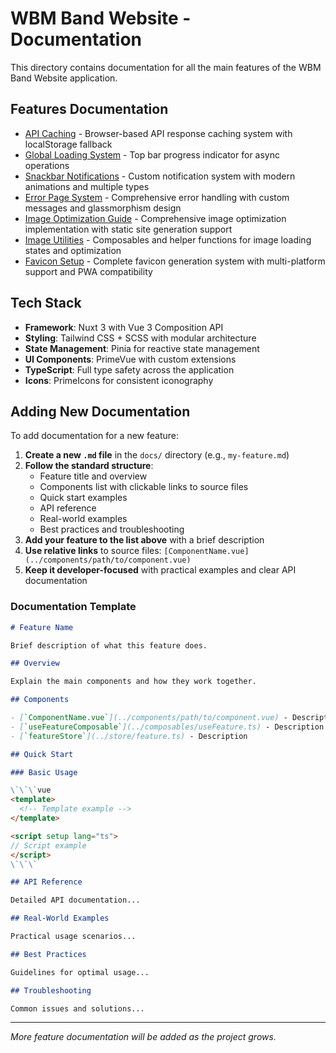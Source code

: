# WBM Band Website - Documentation

This directory contains documentation for all the main features of the WBM Band Website application.

## Features Documentation

- [API Caching](./api-caching.md) - Browser-based API response caching system with localStorage fallback
- [Global Loading System](./global-loading-system.md) - Top bar progress indicator for async operations
- [Snackbar Notifications](./snackbar-notifications.md) - Custom notification system with modern animations and multiple types
- [Error Page System](./error-page-system.md) - Comprehensive error handling with custom messages and glassmorphism design
- [Image Optimization Guide](./image-optimization-guide.md) - Comprehensive image optimization implementation with static site generation support
- [Image Utilities](./image-utilities.md) - Composables and helper functions for image loading states and optimization
- [Favicon Setup](./favicon-setup.md) - Complete favicon generation system with multi-platform support and PWA compatibility

## Tech Stack

- **Framework**: Nuxt 3 with Vue 3 Composition API
- **Styling**: Tailwind CSS + SCSS with modular architecture
- **State Management**: Pinia for reactive state management
- **UI Components**: PrimeVue with custom extensions
- **TypeScript**: Full type safety across the application
- **Icons**: PrimeIcons for consistent iconography

## Adding New Documentation

To add documentation for a new feature:

1. **Create a new `.md` file** in the `docs/` directory (e.g., `my-feature.md`)
2. **Follow the standard structure**:
   - Feature title and overview
   - Components list with clickable links to source files
   - Quick start examples
   - API reference
   - Real-world examples
   - Best practices and troubleshooting
3. **Add your feature to the list above** with a brief description
4. **Use relative links** to source files: `[ComponentName.vue](../components/path/to/component.vue)`
5. **Keep it developer-focused** with practical examples and clear API documentation

### Documentation Template

```markdown
# Feature Name

Brief description of what this feature does.

## Overview

Explain the main components and how they work together.

## Components

- [`ComponentName.vue`](../components/path/to/component.vue) - Description
- [`useFeatureComposable`](../composables/useFeature.ts) - Description
- [`featureStore`](../store/feature.ts) - Description

## Quick Start

### Basic Usage

\`\`\`vue
<template>
  <!-- Template example -->
</template>

<script setup lang="ts">
// Script example
</script>
\`\`\`

## API Reference

Detailed API documentation...

## Real-World Examples

Practical usage scenarios...

## Best Practices

Guidelines for optimal usage...

## Troubleshooting

Common issues and solutions...
```

---

_More feature documentation will be added as the project grows._
